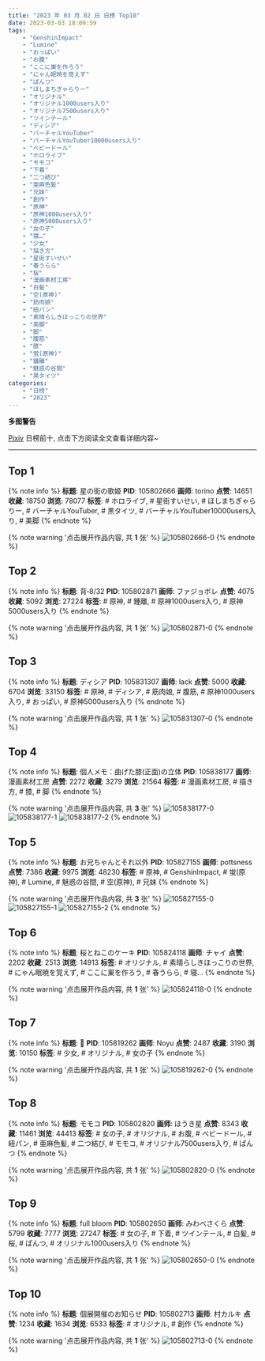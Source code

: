 ```yaml
---
title: "2023 年 03 月 02 日 日榜 Top10"
date: 2023-03-03 18:09:59
tags:
    - "GenshinImpact"
    - "Lumine"
    - "おっぱい"
    - "お腹"
    - "ここに巣を作ろう"
    - "にゃん眠暁を覚えず"
    - "ぱんつ"
    - "ほしまちぎゃらりー"
    - "オリジナル"
    - "オリジナル1000users入り"
    - "オリジナル7500users入り"
    - "ツインテール"
    - "ディシア"
    - "バーチャルYouTuber"
    - "バーチャルYouTuber10000users入り"
    - "ベビードール"
    - "ホロライブ"
    - "モモコ"
    - "下着"
    - "二つ結び"
    - "亜麻色髪"
    - "兄妹"
    - "創作"
    - "原神"
    - "原神1000users入り"
    - "原神5000users入り"
    - "女の子"
    - "寝…"
    - "少女"
    - "描き方"
    - "星街すいせい"
    - "春うらら"
    - "桜"
    - "漫画素材工房"
    - "白髪"
    - "空(原神)"
    - "筋肉娘"
    - "紐パン"
    - "素晴らしきほっこりの世界"
    - "美脚"
    - "脚"
    - "腹筋"
    - "膝"
    - "蛍(原神)"
    - "鍾離"
    - "魅惑の谷間"
    - "黒タイツ"
categories:
    - "日榜"
    - "2023"
---
```


<i class="fa fa-triangle-exclamation"></i>**多图警告**<i class="fa fa-triangle-exclamation"></i>

[Pixiv](https://www.pixiv.net/) 日榜前十, 点击下方阅读全文查看详细内容~

<!-- more -->

---

## Top 1

{% note info %}
**标题**: 星の街の歌姫
**PID**: 105802666 **画师**: torino
**点赞**: 14651 **收藏**: 18750 **浏览**: 78077
**标签**: # ホロライブ, # 星街すいせい, # ほしまちぎゃらりー, # バーチャルYouTuber, # 黒タイツ, # バーチャルYouTuber10000users入り, # 美脚
{% endnote %}

{% note warning '点击展开作品内容, 共 **1** 张' %}
![105802666-0](https://i.pixiv.re/img-original/img/2023/03/01/00/00/43/105802666_p0.jpg)
{% endnote %}

## Top 2

{% note info %}
**标题**: 背‐8/32
**PID**: 105802871 **画师**: ファジョボレ
**点赞**: 4075 **收藏**: 5092 **浏览**: 27224
**标签**: # 原神, # 鍾離, # 原神1000users入り, # 原神5000users入り
{% endnote %}

{% note warning '点击展开作品内容, 共 **1** 张' %}
![105802871-0](https://i.pixiv.re/img-original/img/2023/03/01/00/02/12/105802871_p0.jpg)
{% endnote %}

## Top 3

{% note info %}
**标题**: ディシア
**PID**: 105831307 **画师**: lack
**点赞**: 5000 **收藏**: 6704 **浏览**: 33150
**标签**: # 原神, # ディシア, # 筋肉娘, # 腹筋, # 原神1000users入り, # おっぱい, # 原神5000users入り
{% endnote %}

{% note warning '点击展开作品内容, 共 **1** 张' %}
![105831307-0](https://i.pixiv.re/img-original/img/2023/03/02/00/00/15/105831307_p0.png)
{% endnote %}

## Top 4

{% note info %}
**标题**: 個人メモ：曲げた膝(正面)の立体
**PID**: 105838177 **画师**: 漫画素材工房
**点赞**: 2272 **收藏**: 3279 **浏览**: 21564
**标签**: # 漫画素材工房, # 描き方, # 膝, # 脚
{% endnote %}

{% note warning '点击展开作品内容, 共 **3** 张' %}
![105838177-0](https://i.pixiv.re/img-original/img/2023/03/02/07/00/07/105838177_p0.jpg)
![105838177-1](https://i.pixiv.re/img-original/img/2023/03/02/07/00/07/105838177_p1.jpg)
![105838177-2](https://i.pixiv.re/img-original/img/2023/03/02/07/00/07/105838177_p2.jpg)
{% endnote %}

## Top 5

{% note info %}
**标题**: お兄ちゃんとそれ以外
**PID**: 105827155 **画师**: pottsness
**点赞**: 7386 **收藏**: 9975 **浏览**: 48230
**标签**: # 原神, # GenshinImpact, # 蛍(原神), # Lumine, # 魅惑の谷間, # 空(原神), # 兄妹
{% endnote %}

{% note warning '点击展开作品内容, 共 **3** 张' %}
![105827155-0](https://i.pixiv.re/img-original/img/2023/03/01/22/00/22/105827155_p0.jpg)
![105827155-1](https://i.pixiv.re/img-original/img/2023/03/01/22/00/22/105827155_p1.jpg)
![105827155-2](https://i.pixiv.re/img-original/img/2023/03/01/22/00/22/105827155_p2.jpg)
{% endnote %}

## Top 6

{% note info %}
**标题**: 桜とねこのケーキ
**PID**: 105824118 **画师**: チャイ
**点赞**: 2202 **收藏**: 2513 **浏览**: 14913
**标签**: # オリジナル, # 素晴らしきほっこりの世界, # にゃん眠暁を覚えず, # ここに巣を作ろう, # 春うらら, # 寝…
{% endnote %}

{% note warning '点击展开作品内容, 共 **1** 张' %}
![105824118-0](https://i.pixiv.re/img-original/img/2023/03/01/20/30/03/105824118_p0.png)
{% endnote %}

## Top 7

{% note info %}
**标题**: 🌼
**PID**: 105819262 **画师**: Noyu
**点赞**: 2487 **收藏**: 3190 **浏览**: 10150
**标签**: # 少女, # オリジナル, # 女の子
{% endnote %}

{% note warning '点击展开作品内容, 共 **1** 张' %}
![105819262-0](https://i.pixiv.re/img-original/img/2023/03/01/17/29/23/105819262_p0.jpg)
{% endnote %}

## Top 8

{% note info %}
**标题**: モモコ
**PID**: 105802820 **画师**: ほうき星
**点赞**: 8343 **收藏**: 11461 **浏览**: 44413
**标签**: # 女の子, # オリジナル, # お腹, # ベビードール, # 紐パン, # 亜麻色髪, # 二つ結び, # モモコ, # オリジナル7500users入り, # ぱんつ
{% endnote %}

{% note warning '点击展开作品内容, 共 **1** 张' %}
![105802820-0](https://i.pixiv.re/img-original/img/2023/03/01/00/01/47/105802820_p0.jpg)
{% endnote %}

## Top 9

{% note info %}
**标题**: full bloom
**PID**: 105802650 **画师**: みわべさくら
**点赞**: 5799 **收藏**: 7777 **浏览**: 27247
**标签**: # 女の子, # 下着, # ツインテール, # 白髪, # 桜, # ぱんつ, # オリジナル1000users入り
{% endnote %}

{% note warning '点击展开作品内容, 共 **1** 张' %}
![105802650-0](https://i.pixiv.re/img-original/img/2023/03/01/00/00/37/105802650_p0.jpg)
{% endnote %}

## Top 10

{% note info %}
**标题**: 個展開催のお知らせ
**PID**: 105802713 **画师**: 村カルキ
**点赞**: 1234 **收藏**: 1634 **浏览**: 6533
**标签**: # オリジナル, # 創作
{% endnote %}

{% note warning '点击展开作品内容, 共 **1** 张' %}
![105802713-0](https://i.pixiv.re/img-original/img/2023/03/01/00/01/00/105802713_p0.jpg)
{% endnote %}
